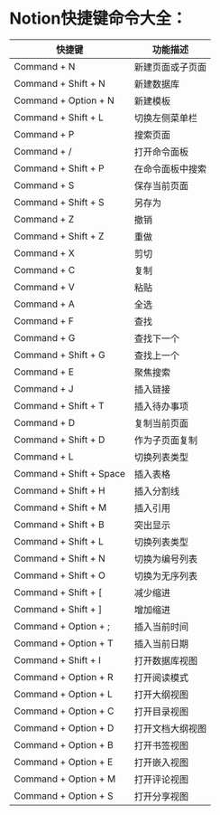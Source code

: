 # Notion快捷键命令大全：

| 快捷键                  | 功能描述         |
| ----------------------- | ---------------- |
| Command + N             | 新建页面或子页面 |
| Command + Shift + N     | 新建数据库       |
| Command + Option + N    | 新建模板         |
| Command + Shift + L     | 切换左侧菜单栏   |
| Command + P             | 搜索页面         |
| Command + /             | 打开命令面板     |
| Command + Shift + P     | 在命令面板中搜索 |
| Command + S             | 保存当前页面     |
| Command + Shift + S     | 另存为           |
| Command + Z             | 撤销             |
| Command + Shift + Z     | 重做             |
| Command + X             | 剪切             |
| Command + C             | 复制             |
| Command + V             | 粘贴             |
| Command + A             | 全选             |
| Command + F             | 查找             |
| Command + G             | 查找下一个       |
| Command + Shift + G     | 查找上一个       |
| Command + E             | 聚焦搜索         |
| Command + J             | 插入链接         |
| Command + Shift + T     | 插入待办事项     |
| Command + D             | 复制当前页面     |
| Command + Shift + D     | 作为子页面复制   |
| Command + L             | 切换列表类型     |
| Command + Shift + Space | 插入表格         |
| Command + Shift + H     | 插入分割线       |
| Command + Shift + M     | 插入引用         |
| Command + Shift + B     | 突出显示         |
| Command + Shift + L     | 切换列表类型     |
| Command + Shift + N     | 切换为编号列表   |
| Command + Shift + O     | 切换为无序列表   |
| Command + Shift + [     | 减少缩进         |
| Command + Shift + ]     | 增加缩进         |
| Command + Option + ;    | 插入当前时间     |
| Command + Option + T    | 插入当前日期     |
| Command + Shift + I     | 打开数据库视图   |
| Command + Option + R    | 打开阅读模式     |
| Command + Option + L    | 打开大纲视图     |
| Command + Option + C    | 打开目录视图     |
| Command + Option + D    | 打开文档大纲视图 |
| Command + Option + B    | 打开书签视图     |
| Command + Option + E    | 打开嵌入视图     |
| Command + Option + M    | 打开评论视图     |
| Command + Option + S    | 打开分享视图     |